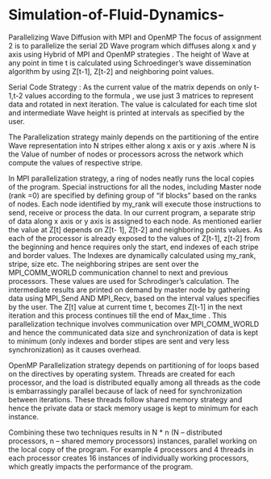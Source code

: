 # Simulation-of-Fluid-Dynamics-
Parallelizing Wave Diffusion with MPI and OpenMP
The focus of assignment 2 is to parallelize the serial 2D Wave program which diffuses along x and y axis
using Hybrid of MPI and OpenMP strategies . The height of Wave at any point in time t is calculated
using Schroedinger’s wave dissemination algorithm by using Z[t-1], Z[t-2] and neighboring point
values.

Serial Code Strategy : As the current value of the matrix depends on only t-1,t-2 values according to
the formula , we use just 3 matrices to represent data and rotated in next iteration. The value is
calculated for each time slot and intermediate Wave height is printed at intervals as specified by the
user.

The Parallelization strategy mainly depends on the partitioning of the entire Wave representation
into N stripes either along x axis or y axis .where N is the Value of number of nodes or processors
across the network which compute the values of respective stripe.

In MPI parallelization strategy, a ring of nodes neatly runs the local copies of the program. Special
instructions for all the nodes, including Master node (rank =0) are specified by defining group of “if
blocks” based on the ranks of nodes. Each node identified by my_rank will execute those
instructions to send, receive or process the data. In our current program, a separate strip of data
along x axis or y axis is assigned to each node. As mentioned earlier the value at Z[t] depends on Z[t-
1], Z[t-2] and neighboring points values. As each of the processor is already exposed to the values of
Z[t-1], z[t-2] from the beginning and hence requires only the start, end indexes of each stripe and
border values. The Indexes are dynamically calculated using my_rank, stripe, size etc. The
neighboring stripes are sent over the MPI_COMM_WORLD communication channel to next and
previous processors. These values are used for Schrodinger’s calculation. The intermediate results
are printed on demand by master node by gathering data using MPI_Send AND MPI_Recv, based on
the interval values specifies by the user. The Z[t] value at current time t, becomes Z[t-1] in the next
iteration and this process continues till the end of Max_time . This parallelization technique involves
communication over MPI_COMM_WORLD and hence the communicated data size and
synchronization of data is kept to minimum (only indexes and border stipes are sent and very less
synchronization) as it causes overhead.

OpenMP Parallelization strategy depends on partitioning of for loops based on the directives by
operating system. Threads are created for each processor, and the load is distributed equally among all
threads as the code is embarrassingly parallel because of lack of need for synchronization between 
iterations. These threads follow shared memory strategy and hence the private data or stack memory
usage is kept to minimum for each instance.

Combining these two techniques results in N * n (N – distributed processors, n – shared memory
processors) instances, parallel working on the local copy of the program. For example 4 processors and 4
threads in each processor creates 16 instances of individually working processors, which greatly impacts
the performance of the program.
